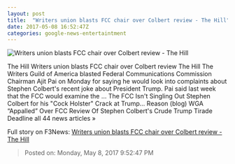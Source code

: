 ```yaml
---
layout: post
title:  "Writers union blasts FCC chair over Colbert review - The Hill"
date: 2017-05-08 16:52:47Z
categories: google-news-entertaintment
---
```


![Writers union blasts FCC chair over Colbert review - The Hill](http://thehill.com/sites/default/files/blogs/colbertstephen_0.png)

The Hill Writers union blasts FCC chair over Colbert review The Hill The Writers Guild of America blasted Federal Communications Commission Chairman Ajit Pai on Monday for saying he would look into complaints about Stephen Colbert's recent joke about President Trump. Pai said last week that the FCC would examine the ... The FCC Isn't Singling Out Stephen Colbert for his "Cock Holster" Crack at Trump... Reason (blog) WGA “Appalled” Over FCC Review Of Stephen Colbert's Crude Trump Tirade Deadline all 44 news articles »


Full story on F3News: [Writers union blasts FCC chair over Colbert review - The Hill](http://www.f3nws.com/n/BbK4UJ)

> Posted on: Monday, May 8, 2017 9:52:47 PM

